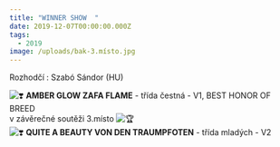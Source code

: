 ```yaml
---
title: "WINNER SHOW  "
date: 2019-12-07T00:00:00.000Z
tags:
  - 2019
image: /uploads/bak-3.místo.jpg
---
```

Rozhodčí : Szabó Sándor (HU)

![❣️](https://static.xx.fbcdn.net/images/emoji.php/v9/teb/1/16/2763.png) **AMBER GLOW ZAFA FLAME** - třída čestná - V1, BEST HONOR OF BREED\
v závěrečné soutěži 3.místo  ![🏆](https://static.xx.fbcdn.net/images/emoji.php/v9/tbe/1/16/1f3c6.png)\
![❣️](https://static.xx.fbcdn.net/images/emoji.php/v9/teb/1/16/2763.png) **QUITE A BEAUTY VON DEN TRAUMPFOTEN** - třída mladých - V2